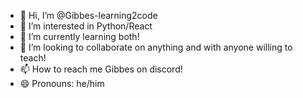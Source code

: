 - 👋 Hi, I’m @Gibbes-learning2code
- 👀 I’m interested in Python/React
- 🌱 I’m currently learning both!
- 💞️ I’m looking to collaborate on anything and with anyone willing to teach!
- 📫 How to reach me Gibbes on discord!
- 😄 Pronouns: he/him


<!---
Gibbes-learning2code/Gibbes-learning2code is a ✨ special ✨ repository because its `README.md` (this file) appears on your GitHub profile.
You can click the Preview link to take a look at your changes.
--->
